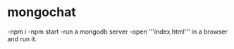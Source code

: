 # mongochat
-npm i
-npm start
-run a mongodb server
-open '''index.html''' in a browser and run it.
